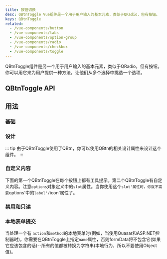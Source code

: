 ```yaml
---
title: 按钮切换
desc: QBtnToggle Vue组件是一个用于用户输入的基本元素，类似于QRadio，但有按钮。
keys: QBtnToggle
related:
  - /vue-components/button
  - /vue-components/tabs
  - /vue-components/option-group
  - /vue-components/radio
  - /vue-components/checkbox
  - /vue-components/toggle
---
```

QBtnToggle组件是另一个用于用户输入的基本元素，类似于QRadio，但有按钮。你可以用它来为用户提供一种方法，让他们从多个选择中挑选一个选项。

## QBtnToggle API

<doc-api file="QBtnToggle" />

## 用法

### 基础

<doc-example title="基础" file="QBtnToggle/Basic" />

### 设计

::: tip
由于QBtnToggle使用了QBtn，你可以使用QBtn的相关设计属性来设计这个组件。
:::

<doc-example title="一些设计实例" file="QBtnToggle/Design" />

<doc-example title="水平传播" file="QBtnToggle/Spread" />

<doc-example title="在深色背景下" file="QBtnToggle/Dark" dark />

### 自定义内容

下面的第一个QBtnToggle在每个按钮上都有工具提示。第二个QBtnToggle有自定义内容。注意`options`对象定义中的`slot`属性。当你使用这个`slot'属性时，你就不需要`options'中的`label'/`icon'属性了。

<doc-example title="自定义按钮内容" file="QBtnToggle/CustomContent" />

### 禁用和只读

<doc-example title="禁用和只读" file="QBtnToggle/DisableReadonly" />

### 本地表单提交

当处理一个有 `action`和`method`的本地表单时(例如，当使用Quasar和ASP.NET控制器时)，你需要在QBtnToggle上指定`name`属性，否则formData将不包含它(如果它应该包含的话)--所有的值都被转换为字符串(本地行为，所以不要使用Object值)。

<doc-example title="本地表单" file="QBtnToggle/NativeForm" />
